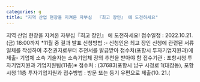 ```yaml
---
categories: g
title: "지역 산업 현장을 지켜온 자부심  『최고 장인』 에 도전하세요"
---
```

지역 산업 현장을 지켜온 자부심『최고 장인』 에 도전하세요! 접수일정 : 2022.10.21.(금) 18:00까지 *11월 중 결과 발표 신청방법 :- 신청인은 최고 장인 신청에 관련된 서류 일체를 작성하여 추천권자로부터 추천서를 발급받아 접수처(포항시 투자기업지원과)에 제출- 기업체 소속 기술자는 소속기업체 장의 추천을 받아야 함 접수기관 : 포항시청 투자기업지원과 기업지원팀(11층)※ 접수처 : (37683)포항시 남구 시청로 1(대잠동), 포항시청 11층 투자기업지원과 접수방법 : 방문 또는 등기 우편으로 제출(10. 21.(